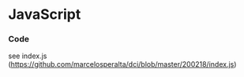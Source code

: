 # JavaScript

### Code

see index.js (https://github.com/marcelosperalta/dci/blob/master/200218/index.js)